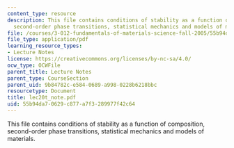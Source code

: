 ```yaml
---
content_type: resource
description: This file contains conditions of stability as a function of composition,
  second-order phase transitions, statistical mechanics and models of materials.
file: /courses/3-012-fundamentals-of-materials-science-fall-2005/55b94da70629c877a7f3289977f42c64_lec20t_note.pdf
file_type: application/pdf
learning_resource_types:
- Lecture Notes
license: https://creativecommons.org/licenses/by-nc-sa/4.0/
ocw_type: OCWFile
parent_title: Lecture Notes
parent_type: CourseSection
parent_uid: 9b84782c-e584-0689-a998-0228b6218bbc
resourcetype: Document
title: lec20t_note.pdf
uid: 55b94da7-0629-c877-a7f3-289977f42c64
---
```

This file contains conditions of stability as a function of composition, second-order phase transitions, statistical mechanics and models of materials.